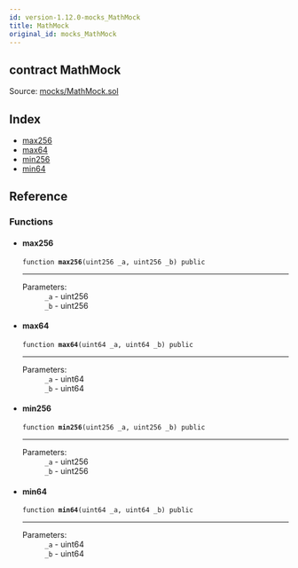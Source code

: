 ```yaml
---
id: version-1.12.0-mocks_MathMock
title: MathMock
original_id: mocks_MathMock
---
```


<div class="contract-doc"><div class="contract"><h2 class="contract-header"><span class="contract-kind">contract</span> MathMock</h2><div class="source">Source: <a href="https://github.com/OpenZeppelin/zeppelin-solidity/blob/v1.12.0/contracts/mocks/MathMock.sol" target="_blank">mocks/MathMock.sol</a></div></div><div class="index"><h2>Index</h2><ul><li><a href="mocks_MathMock.html#max256">max256</a></li><li><a href="mocks_MathMock.html#max64">max64</a></li><li><a href="mocks_MathMock.html#min256">min256</a></li><li><a href="mocks_MathMock.html#min64">min64</a></li></ul></div><div class="reference"><h2>Reference</h2><div class="functions"><h3>Functions</h3><ul><li><div class="item function"><span id="max256" class="anchor-marker"></span><h4 class="name">max256</h4><div class="body"><code class="signature">function <strong>max256</strong><span>(uint256 _a, uint256 _b) </span><span>public </span></code><hr/><dl><dt><span class="label-parameters">Parameters:</span></dt><dd><div><code>_a</code> - uint256</div><div><code>_b</code> - uint256</div></dd></dl></div></div></li><li><div class="item function"><span id="max64" class="anchor-marker"></span><h4 class="name">max64</h4><div class="body"><code class="signature">function <strong>max64</strong><span>(uint64 _a, uint64 _b) </span><span>public </span></code><hr/><dl><dt><span class="label-parameters">Parameters:</span></dt><dd><div><code>_a</code> - uint64</div><div><code>_b</code> - uint64</div></dd></dl></div></div></li><li><div class="item function"><span id="min256" class="anchor-marker"></span><h4 class="name">min256</h4><div class="body"><code class="signature">function <strong>min256</strong><span>(uint256 _a, uint256 _b) </span><span>public </span></code><hr/><dl><dt><span class="label-parameters">Parameters:</span></dt><dd><div><code>_a</code> - uint256</div><div><code>_b</code> - uint256</div></dd></dl></div></div></li><li><div class="item function"><span id="min64" class="anchor-marker"></span><h4 class="name">min64</h4><div class="body"><code class="signature">function <strong>min64</strong><span>(uint64 _a, uint64 _b) </span><span>public </span></code><hr/><dl><dt><span class="label-parameters">Parameters:</span></dt><dd><div><code>_a</code> - uint64</div><div><code>_b</code> - uint64</div></dd></dl></div></div></li></ul></div></div></div>
